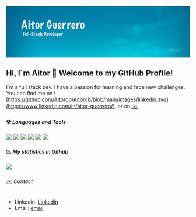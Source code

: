 <img align='center' src="https://github.com/Aitorgb/Aitorgb/blob/main/images/bg-Aitor.jpg" alt="bg-Aitor" />


## Hi, I´m Aitor 👋 Welcome to my GitHub Profile!

I´m a full stack dev. I have a passion for learning and face new challenges.
You can find me on ![https://github.com/Aitorgb/Aitorgb/blob/main/images/linkedin.svg](https://www.linkedin.com/in/aitor-guerrero/), or on [:envelope:](mailto:aitorguerrero9@gmail.com)
<!--
**Aitorgb/Aitorgb** is a ✨ _special_ ✨ repository because its `README.md` (this file) appears on your GitHub profile.
https://simpleicons.org/
https://shields.io/
Here are some ideas to get you started:
![](https://github-readme-stats.vercel.app/api/top-langs/?username=Aitorgb&theme=react&layout=compact)

- 🔭 I’m currently working on ...
- 🌱 I’m currently learning ...
- 👯 I’m looking to collaborate on ...
- 🤔 I’m looking for help with ...
- 💬 Ask me about ...
- 📫 How to reach me: ...
- 😄 Pronouns: ...
- ⚡ Fun fact: ...
-->

#### 🛠 *Languages and Tools*
![](https://img.shields.io/badge/Language-JavaScript-informational?style=flat&#F7DF1E)
![](https://img.shields.io/badge/Language-React-informational?style=flat&#F7DF1E)
![](https://img.shields.io/badge/Language-NodeJs-informational?style=flat&#F7DF1E)
![](https://img.shields.io/badge/Language-Php-informational?style=flat&#F7DF1E)
![](https://img.shields.io/badge/Language-Css3-informational?style=flat&#F7DF1E)
![](https://img.shields.io/badge/Language-Html5-informational?style=flat&#F7DF1E)


#### :chart_with_downwards_trend: *My statistics in Github*

![](https://github-readme-stats.vercel.app/api?username=Aitorgb&theme=react&show_icons=true)

###### :envelope: *Contact*

- Linkedin: [Linkedin](https://www.linkedin.com/in/aitor-guerrero/)
- Email: [email](mailto:aitorguerrero9@gmail.com)




